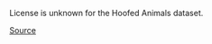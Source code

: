License is unknown for the Hoofed Animals dataset.

[Source](https://web.engr.oregonstate.edu/~sinisa/HoofedAnimalsDataset.html)